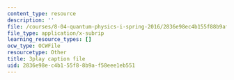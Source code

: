 ```yaml
---
content_type: resource
description: ''
file: /courses/8-04-quantum-physics-i-spring-2016/2836e98ec4b155f88b9af58eee1eb551_lA8-N_ARHTw.vtt
file_type: application/x-subrip
learning_resource_types: []
ocw_type: OCWFile
resourcetype: Other
title: 3play caption file
uid: 2836e98e-c4b1-55f8-8b9a-f58eee1eb551
---
```

